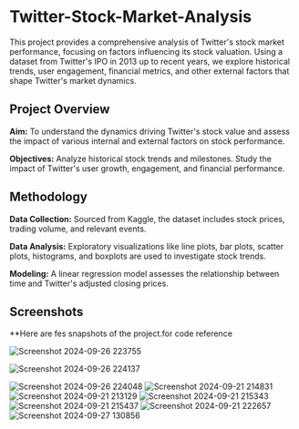 # Twitter-Stock-Market-Analysis
This project provides a comprehensive analysis of Twitter's stock market performance, focusing on factors influencing its stock valuation. Using a dataset from Twitter's IPO in 2013 up to recent years, we explore historical trends, user engagement, financial metrics, and other external factors that shape Twitter's market dynamics.

## Project Overview
**Aim:** To understand the dynamics driving Twitter's stock value and assess the impact of various internal and external factors on stock performance.


**Objectives:**
Analyze historical stock trends and milestones.
Study the impact of Twitter's user growth, engagement, and financial performance.

## Methodology
**Data Collection:** Sourced from Kaggle, the dataset includes stock prices, trading volume, and relevant events.

**Data Analysis:** Exploratory visualizations like line plots, bar plots, scatter plots, histograms, and boxplots are used to investigate stock trends.

**Modeling:** A linear regression model assesses the relationship between time and Twitter's adjusted closing prices.

## Screenshots
**Here are fes snapshots of the project.for code reference

![Screenshot 2024-09-26 223755](https://github.com/user-attachments/assets/cb4d9df8-85a9-4389-ad6b-4eefc104d8cd)

![Screenshot 2024-09-26 224137](https://github.com/user-attachments/assets/3904f522-91d9-45ab-8607-30212ec00082)

![Screenshot 2024-09-26 224048](https://github.com/user-attachments/assets/3a5495c6-9f18-4185-a4cf-f3a591bfafb1)
![Screenshot 2024-09-21 214831](https://github.com/user-attachments/assets/38e4ead9-b7a3-41c7-bff6-82329d6ecb59)
![Screenshot 2024-09-21 213129](https://github.com/user-attachments/assets/00bd8b0e-b45b-46de-8b09-27c8e9f06044)
![Screenshot 2024-09-21 215343](https://github.com/user-attachments/assets/3597658a-29d9-4b59-820f-880f957f2cd2)
![Screenshot 2024-09-21 215437](https://github.com/user-attachments/assets/8c8ae149-2d60-4f19-a1bb-c4e48bd1ebcf)
![Screenshot 2024-09-21 222657](https://github.com/user-attachments/assets/ab5ff8d8-6379-4a06-8656-a5743efbc646)
![Screenshot 2024-09-27 130856](https://github.com/user-attachments/assets/fd546015-72ec-4d0f-9565-23558bb0855d)



